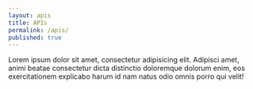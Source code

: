 ```yaml
---
layout: apis
title: APIs
permalink: /apis/
published: true
---
```



Lorem ipsum dolor sit amet, consectetur adipisicing elit. Adipisci amet, animi beatae consectetur dicta distinctio doloremque dolorum enim, eos exercitationem explicabo harum id nam natus odio omnis porro qui velit!
